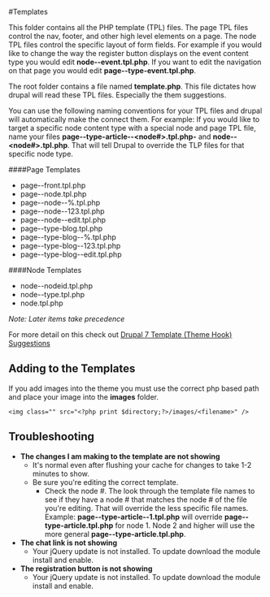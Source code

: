 #Templates

This folder contains all the PHP template (TPL) files. The page TPL files control the nav, footer, and other high level elements on a page. The node TPL files control the specific layout of form fields. For example if you would like to change the way the register button displays on the event content type you would edit **node--event.tpl.php**. If you want to edit the navigation on that page you would edit **page--type-event.tpl.php**.

The root folder contains a file named **template.php**. This file dictates how drupal will read these TPL files. Especially the them suggestions.

You can use the following naming conventions for your TPL files and drupal will automatically make the connect them. For example: If you would like to target a specific node content type with a special node and page TPL file, name your files **page--type-article--<node#>.tpl.php-** and **node--<node#>.tpl.php**. That will tell Drupal to override the TLP files for that specific node type.

####Page Templates

- page--front.tpl.php
- page--node.tpl.php
- page--node--%.tpl.php
- page--node--123.tpl.php
- page--node--edit.tpl.php
- page--type-blog.tpl.php
- page--type-blog--%.tpl.php
- page--type-blog--123.tpl.php
- page--type-blog--edit.tpl.php


####Node Templates

- node--nodeid.tpl.php
- node--type.tpl.php
- node.tpl.php

*Note: Later items take precedence*


For more detail on this check out [Drupal 7 Template (Theme Hook) Suggestions](https://www.drupal.org/node/1089656)


## Adding to the Templates

If you add images into the theme you must use the correct php based path and place your image into the **images** folder.
```
<img class="" src="<?php print $directory;?>/images/<filename>" />
```

## Troubleshooting

- **The changes I am making to the template are not showing**
  - It's normal even after flushing your cache for changes to take 1-2 minutes to show.
  - Be sure you're editing the correct template.
    - Check the node #. The look through the template file names to see if they have a node # that matches the node # of the file you're editing. That will override the less specific file names. Example: **page--type-article--1.tpl.php** will override **page--type-article.tpl.php** for node 1. Node 2 and higher will use the more general **page--type-article.tpl.php**.
- **The chat link is not showing**
  - Your jQuery update is not installed. To update download the module install and enable.
- **The registration button is not showing**
  - Your jQuery update is not installed. To update download the module install and enable.
